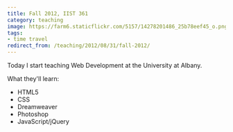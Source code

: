 ```yaml
---
title: Fall 2012, IIST 361
category: teaching
image: https://farm6.staticflickr.com/5157/14278201486_25b78eef45_o.png
tags:
- time travel
redirect_from: /teaching/2012/08/31/fall-2012/
---
```



Today I start teaching Web Development at the University at Albany.

What they'll learn:

* HTML5
* CSS
* Dreamweaver
* Photoshop
* JavaScript/jQuery
